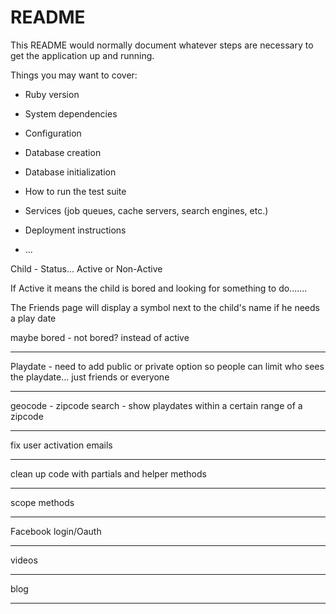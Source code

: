 # README

This README would normally document whatever steps are necessary to get the
application up and running.

Things you may want to cover:

* Ruby version

* System dependencies

* Configuration

* Database creation

* Database initialization

* How to run the test suite

* Services (job queues, cache servers, search engines, etc.)

* Deployment instructions

* ...

Child - Status... Active or Non-Active

If Active it means the child is bored and looking for something to do.......

The Friends page will display a symbol next to the child's name if he needs a play date 

maybe bored - not bored? instead of active 
_____________________________________________________________________________________________

Playdate - need to add public or private option so people can limit who sees the playdate... 
just friends or everyone 
_____________________________________________________________________________________________

geocode - zipcode search - show playdates within a certain range of a zipcode 

_____________________________________________________________________________________________

fix user activation emails 

______________________________________________________________________________________________

clean up code with partials and helper methods

_______________________________________________________________________________________________

scope methods

_______________________________________________________________________________________________

Facebook login/Oauth

_______________________________________________________________________________________________

videos

_______________________________________________________________________________________________

blog
_______________________________________________________________________________________________







